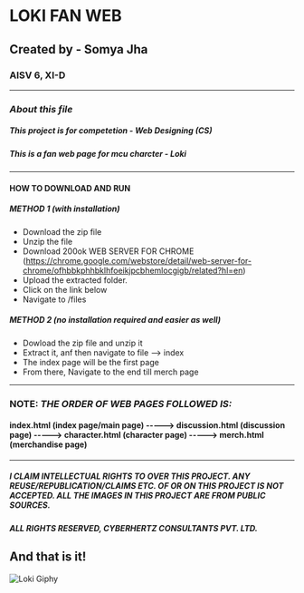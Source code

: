 # LOKI FAN WEB
## Created by - Somya Jha
### AISV 6, XI-D
---- 

### *About this file*
##### This project is for competetion - Web Designing (CS)
##### This is a fan web page for mcu charcter - Loki

---

#### **HOW TO DOWNLOAD AND RUN**

##### _METHOD 1_ (with installation)

* Download the zip file
* Unzip the file
* Download 200ok WEB SERVER FOR CHROME (https://chrome.google.com/webstore/detail/web-server-for-chrome/ofhbbkphhbklhfoeikjpcbhemlocgigb/related?hl=en)
* Upload the extracted folder. 
* Click on the link below
* Navigate to /files

##### _METHOD 2_ (no installation required and easier as well)

* Dowload the zip file and unzip it
* Extract it, anf then navigate to file --> index
* The index page will be the first page
* From there, Navigate to the end till merch page

----


### **NOTE:** _THE ORDER OF WEB PAGES FOLLOWED IS:_
#### index.html (index page/main page) -----> discussion.html (discussion page) -----> character.html (character page) -----> merch.html (merchandise page)

----




##### I CLAIM INTELLECTUAL RIGHTS TO OVER THIS PROJECT. ANY REUSE/REPUBLICATION/CLAIMS ETC. OF OR ON THIS PROJECT IS NOT ACCEPTED. ALL THE IMAGES IN THIS PROJECT ARE FROM PUBLIC SOURCES. 
##### ALL RIGHTS RESERVED, CYBERHERTZ CONSULTANTS PVT. LTD. 



## And that is it!
![Loki Giphy](https://giphy.com/gifs/nerdist-marvel-loki-sylvie-Qa69ibdtSJY16vtSNP)



